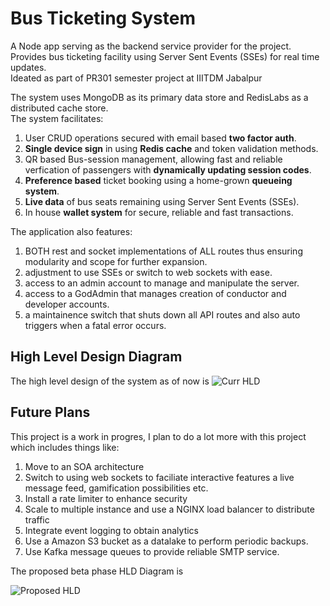 # Bus Ticketing System

A Node app serving as the backend service provider for the project.\
Provides bus ticketing facility using Server Sent Events (SSEs) for real time updates.\
Ideated as part of PR301 semester project at IIITDM Jabalpur

The system uses MongoDB as its primary data store and RedisLabs as a distributed cache store.\
The system facilitates:
1. User CRUD operations secured with email based **two factor auth**.
2. **Single device sign** in using **Redis cache** and token validation methods.
3. QR based Bus-session management, allowing fast and reliable verfication of passengers with **dynamically updating session codes**.
4. **Preference based** ticket booking using a home-grown **queueing system**.
5. **Live data** of bus seats remaining using Server Sent Events (SSEs).
6. In house **wallet system** for secure, reliable and fast transactions.


The application also features:
1. BOTH rest and socket implementations of ALL routes thus ensuring modularity and scope for further expansion.
2. adjustment to use SSEs or switch to web sockets with ease.
3. access to an admin account to manage and manipulate the server.
4. access to a GodAdmin that manages creation of conductor and developer accounts.
5. a maintainence switch that shuts down all API routes and also auto triggers when a fatal error occurs.


## High Level Design Diagram
The high level design of the system as of now is
![Curr HLD](https://github.com/AryanWadkar/BusTicketingSystem/assets/85237273/092e829e-cdac-49fa-8768-4ffb9739018a)

## Future Plans
This project is a work in progres, I plan to do a lot more with this project which includes things like:
1. Move to an SOA architecture
2. Switch to using web sockets to faciliate interactive features a live message feed, gamification possibilities etc.
3. Install a rate limiter to enhance security
4. Scale to multiple instance and use a NGINX load balancer to distribute traffic
5. Integrate event logging to obtain analytics
6. Use a Amazon S3 bucket as a datalake to perform periodic backups.
7. Use Kafka message queues to provide reliable SMTP service.

The proposed beta phase HLD Diagram is

![Proposed HLD](https://github.com/AryanWadkar/BusTicketingSystem/assets/85237273/1f6c4bb9-139a-4f21-9b68-26970ef7f3d3)
